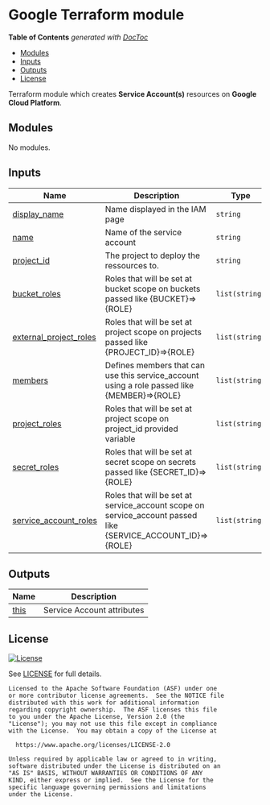 # Google Terraform module

<!-- START doctoc generated TOC please keep comment here to allow auto update -->
<!-- DON'T EDIT THIS SECTION, INSTEAD RE-RUN doctoc TO UPDATE -->
**Table of Contents**  *generated with [DocToc](https://github.com/thlorenz/doctoc)*

- [Modules](#modules)
- [Inputs](#inputs)
- [Outputs](#outputs)
- [License](#license)

<!-- END doctoc generated TOC please keep comment here to allow auto update -->

Terraform module which creates **Service Account(s)** resources on **Google Cloud Platform**.

<!-- BEGIN_TF_DOCS -->
## Modules

No modules.

## Inputs

| Name                                                                                                     | Description                                                                                                     | Type           | Default | Required |
| -------------------------------------------------------------------------------------------------------- | --------------------------------------------------------------------------------------------------------------- | -------------- | ------- | :------: |
| <a name="input_display_name"></a> [display\_name](#input\_display\_name)                                 | Name displayed in the IAM page                                                                                  | `string`       | n/a     |   yes    |
| <a name="input_name"></a> [name](#input\_name)                                                           | Name of the service account                                                                                     | `string`       | n/a     |   yes    |
| <a name="input_project_id"></a> [project\_id](#input\_project\_id)                                       | The project to deploy the ressources to.                                                                        | `string`       | n/a     |   yes    |
| <a name="input_bucket_roles"></a> [bucket\_roles](#input\_bucket\_roles)                                 | Roles that will be set at bucket scope on buckets passed like {BUCKET}=>{ROLE}                                  | `list(string)` | `[]`    |    no    |
| <a name="input_external_project_roles"></a> [external\_project\_roles](#input\_external\_project\_roles) | Roles that will be set at project scope on projects passed like {PROJECT\_ID}=>{ROLE}                           | `list(string)` | `[]`    |    no    |
| <a name="input_members"></a> [members](#input\_members)                                                  | Defines members that can use this service\_account using a role passed like {MEMBER}=>{ROLE}                    | `list(string)` | `[]`    |    no    |
| <a name="input_project_roles"></a> [project\_roles](#input\_project\_roles)                              | Roles that will be set at project scope on project\_id provided variable                                        | `list(string)` | `[]`    |    no    |
| <a name="input_secret_roles"></a> [secret\_roles](#input\_secret\_roles)                                 | Roles that will be set at secret scope on secrets passed like {SECRET\_ID}=>{ROLE}                              | `list(string)` | `[]`    |    no    |
| <a name="input_service_account_roles"></a> [service\_account\_roles](#input\_service\_account\_roles)    | Roles that will be set at service\_account scope on service\_account passed like {SERVICE\_ACCOUNT\_ID}=>{ROLE} | `list(string)` | `[]`    |    no    |

## Outputs

| Name                                             | Description                |
| ------------------------------------------------ | -------------------------- |
| <a name="output_this"></a> [this](#output\_this) | Service Account attributes |
<!-- END_TF_DOCS -->

## License

[![License](https://img.shields.io/badge/License-Apache%202.0-blue.svg)](https://opensource.org/licenses/Apache-2.0)

See [LICENSE](LICENSE) for full details.

```text
Licensed to the Apache Software Foundation (ASF) under one
or more contributor license agreements.  See the NOTICE file
distributed with this work for additional information
regarding copyright ownership.  The ASF licenses this file
to you under the Apache License, Version 2.0 (the
"License"); you may not use this file except in compliance
with the License.  You may obtain a copy of the License at

  https://www.apache.org/licenses/LICENSE-2.0

Unless required by applicable law or agreed to in writing,
software distributed under the License is distributed on an
"AS IS" BASIS, WITHOUT WARRANTIES OR CONDITIONS OF ANY
KIND, either express or implied.  See the License for the
specific language governing permissions and limitations
under the License.
```
